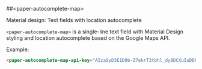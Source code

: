 
##&lt;paper-autocomplete-map&gt;

Material design: Text fields with location autocomplete

`<paper-autocomplete-map>` is a single-line text field with Material Design styling and location autocomplete based on the Google Maps API.

Example:

```html
<paper-autocomplete-map-api-key="AIzaSyD3E1D9b-Z7ekrT3tbhl_dy8DCXuIuDDRc" label="Place"></paper-autocomplete-map>
```
